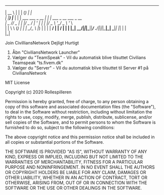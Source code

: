   _____       _ _                 _ _ _                      
 |  __ \     | | |               (_) | |                     
 | |__) |___ | | | ___  ___ _ __  _| | | ___ _ __ ___ _ __   
 |  _  // _ \| | |/ _ \/ __| '_ \| | | |/ _ \ '__/ _ \ '_ \  
 | | \ \ (_) | | |  __/\__ \ |_) | | | |  __/ | |  __/ | | | 
 |_|  \_\___/|_|_|\___||___/ .__/|_|_|_|\___|_|  \___|_| |_| 
                           | |                               
                           |_|                 

Join CivilliansNetwork Dejligt Hurtigt

1. Åbn "CiviliansNetwork Launcher"
2. Vælger du "TeamSpeak" - Vil du automatisk blive tilsuttet Civilians Teamspeak "ts.fivem.dk"
3. Vælger du "Server" - Vil du automatisk blive tilsuttet til Server #1 på CiviliansNetwork 


MIT License

Copyright (c) 2020 Rollespilleren

Permission is hereby granted, free of charge, to any person obtaining a copy
of this software and associated documentation files (the "Software"), to deal
in the Software without restriction, including without limitation the rights
to use, copy, modify, merge, publish, distribute, sublicense, and/or sell
copies of the Software, and to permit persons to whom the Software is
furnished to do so, subject to the following conditions:

The above copyright notice and this permission notice shall be included in all
copies or substantial portions of the Software.

THE SOFTWARE IS PROVIDED "AS IS", WITHOUT WARRANTY OF ANY KIND, EXPRESS OR
IMPLIED, INCLUDING BUT NOT LIMITED TO THE WARRANTIES OF MERCHANTABILITY,
FITNESS FOR A PARTICULAR PURPOSE AND NONINFRINGEMENT. IN NO EVENT SHALL THE
AUTHORS OR COPYRIGHT HOLDERS BE LIABLE FOR ANY CLAIM, DAMAGES OR OTHER
LIABILITY, WHETHER IN AN ACTION OF CONTRACT, TORT OR OTHERWISE, ARISING FROM,
OUT OF OR IN CONNECTION WITH THE SOFTWARE OR THE USE OR OTHER DEALINGS IN THE
SOFTWARE.
